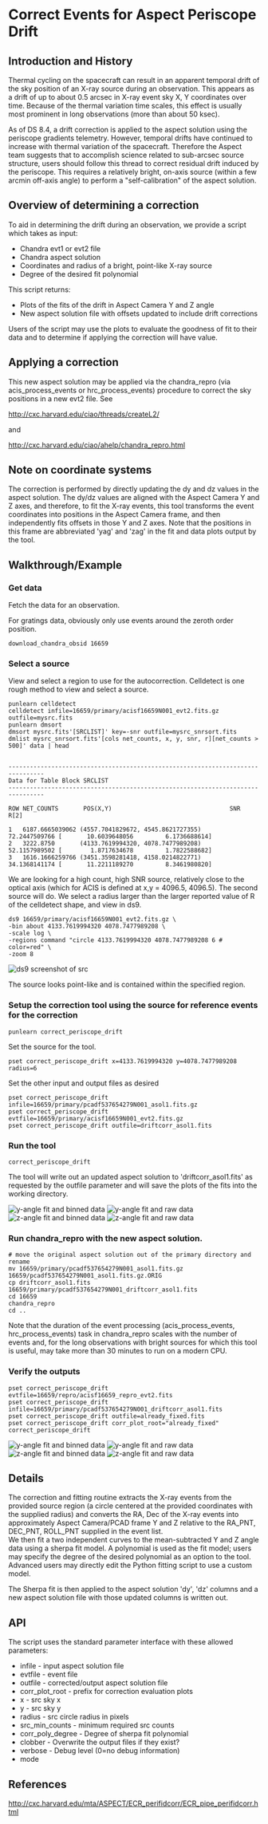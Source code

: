 # Correct Events for Aspect Periscope Drift

## Introduction and History

Thermal cycling on the spacecraft can result in an apparent temporal drift of the sky
position of an X-ray source during an observation.  This appears as a drift of up to about
0.5 arcsec in X-ray event sky X, Y coordinates over time.  Because of the thermal
variation time scales, this effect is usually most prominent in long observations (more
than about 50 ksec).

As of DS 8.4, a drift correction is applied to the aspect solution using the periscope
gradients telemetry.  However, temporal drifts have continued to increase with thermal
variation of the spacecraft.  Therefore the Aspect team suggests that to accomplish
science related to sub-arcsec source structure, users should follow this thread to correct
residual drift induced by the periscope.  This requires a relatively bright, on-axis source (within
a few arcmin off-axis angle) to perform a "self-calibration" of the aspect solution.

## Overview of determining a correction

To aid in determining the drift during an observation, we provide a script which takes as input:

 * Chandra evt1 or evt2 file
 * Chandra aspect solution
 * Coordinates and radius of a bright, point-like X-ray source
 * Degree of the desired fit polynomial

This script returns:

 * Plots of the fits of the drift in Aspect Camera Y and Z angle
 * New aspect solution file with offsets updated to include drift corrections

Users of the script may use the plots to evaluate the goodness of fit to their data and to
determine if applying the correction will have value.

## Applying a correction

This new aspect solution may be applied via the chandra_repro (via acis_process_events or
hrc_process_events) procedure to correct the sky positions in a new evt2 file.  See

http://cxc.harvard.edu/ciao/threads/createL2/

and

http://cxc.harvard.edu/ciao/ahelp/chandra_repro.html

## Note on coordinate systems

The correction is performed by directly updating the dy and dz values in the aspect
solution.  The dy/dz values are aligned with the Aspect Camera Y and Z axes, and
therefore, to fit the X-ray events, this tool transforms the event coordinates into
positions in the Aspect Camera frame, and then independently fits offsets in those Y and Z
axes.  Note that the positions in this frame are abbreviated 'yag' and 'zag' in the fit and
data plots output by the tool.

## Walkthrough/Example

### Get data

Fetch the data for an observation.

For gratings data, obviously only use events around the zeroth order position.

    download_chandra_obsid 16659

### Select a source

View and select a region to use for the autocorrection. Celldetect is one rough method to view and select a source.

    punlearn celldetect
    celldetect infile=16659/primary/acisf16659N001_evt2.fits.gz outfile=mysrc.fits
    punlearn dmsort
    dmsort mysrc.fits'[SRCLIST]' key=-snr outfile=mysrc_snrsort.fits
    dmlist mysrc_snrsort.fits'[cols net_counts, x, y, snr, r][net_counts > 500]' data | head


    --------------------------------------------------------------------------------
    Data for Table Block SRCLIST
    --------------------------------------------------------------------------------

    ROW NET_COUNTS       POS(X,Y)                                 SNR  R[2]

    1   6187.6665039062 (4557.7041829672, 4545.8621727355)
    72.2447509766 [       10.6039648056         6.1736688614]
    2   3222.8750       (4133.7619994320, 4078.7477989208)
    52.1157989502 [        1.8717634678         1.7822588682]
    3   1616.1666259766 (3451.3598281418, 4158.0214822771)
    34.1368141174 [       11.2211189270         8.3461980820]


We are looking for a high count, high SNR source, relatively close to the optical axis (which for ACIS is
defined at x,y = 4096.5, 4096.5).  The second source will do.  We select a radius larger
than the larger reported value of R of the celldetect shape, and view in ds9.

    ds9 16659/primary/acisf16659N001_evt2.fits.gz \
    -bin about 4133.7619994320 4078.7477989208 \
    -scale log \
    -regions command "circle 4133.7619994320 4078.7477989208 6 # color=red" \
    -zoom 8

![ds9 screenshot of src](ds9_src.png)

The source looks point-like and is contained within the specified region.

### Setup the correction tool using the source for reference events for the correction

    punlearn correct_periscope_drift

Set the source for the tool.

    pset correct_periscope_drift x=4133.7619994320 y=4078.7477989208 radius=6

Set the other input and output files as desired

    pset correct_periscope_drift infile=16659/primary/pcadf537654279N001_asol1.fits.gz
    pset correct_periscope_drift evtfile=16659/primary/acisf16659N001_evt2.fits.gz
    pset correct_periscope_drift outfile=driftcorr_asol1.fits

### Run the tool

    correct_periscope_drift

The tool will write out an updated aspect solution to 'driftcorr_asol1.fits' as requested
by the outfile parameter and will save the plots of the fits into the working directory.

![y-angle fit and binned data](demo_corr_fit_yag.png)
![y-angle fit and raw data](demo_corr_data_yag.png)
![z-angle fit and binned data](demo_corr_fit_zag.png)
![z-angle fit and raw data](demo_corr_data_zag.png)


### Run chandra_repro with the new aspect solution.

    # move the original aspect solution out of the primary directory and rename
    mv 16659/primary/pcadf537654279N001_asol1.fits.gz 16659/pcadf537654279N001_asol1.fits.gz.ORIG
    cp driftcorr_asol1.fits 16659/primary/pcadf537654279N001_driftcorr_asol1.fits
    cd 16659
    chandra_repro
    cd ..

Note that the duration of the event processing (acis_process_events, hrc_process_events)
task in chandra_repro scales with the number of events and, for the long observations with
bright sources for which this tool is useful, may take more than 30 minutes to run on a
modern CPU.

### Verify the outputs

    pset correct_periscope_drift evtfile=16659/repro/acisf16659_repro_evt2.fits
    pset correct_periscope_drift infile=16659/primary/pcadf537654279N001_driftcorr_asol1.fits
    pset correct_periscope_drift outfile=already_fixed.fits
    pset correct_periscope_drift corr_plot_root="already_fixed"
    correct_periscope_drift

![y-angle fit and binned data](already_fixed_fit_yag.png)
![y-angle fit and raw data](already_fixed_data_yag.png)
![z-angle fit and binned data](already_fixed_fit_zag.png)
![z-angle fit and raw data](already_fixed_data_zag.png)


## Details


The correction and fitting routine extracts the X-ray events from the provided source
region (a circle centered at the provided coordinates with the supplied radius) and converts
the RA, Dec of the X-ray events into approximately Aspect Camera/PCAD frame Y and Z
relative to the RA_PNT, DEC_PNT, ROLL_PNT supplied in the event list.  
We then fit a two independent curves to the mean-subtracted Y and Z angle data using a sherpa fit model.
A polynomial is used as the fit model; users may specify the degree of the desired
polynomial as an option to the tool. Advanced users may directly edit the Python fitting script to use a custom
model.

The Sherpa fit is then applied to the aspect solution 'dy', 'dz' columns and a new aspect
solution file with those updated columns is written out.

## API

The script uses the standard parameter interface with these allowed parameters:

 * infile - input aspect solution file
 * evtfile - event file
 * outfile - corrected/output aspect solution file
 * corr_plot_root - prefix for correction evaluation plots
 * x - src sky x
 * y - src sky y
 * radius - src circle radius in pixels
 * src_min_counts - minimum required src counts
 * corr_poly_degree - Degree of sherpa fit polynomial
 * clobber - Overwrite the output files if they exist?
 * verbose - Debug level (0=no debug information)
 * mode


## References

http://cxc.harvard.edu/mta/ASPECT/ECR_perifidcorr/ECR_pipe_perifidcorr.html
